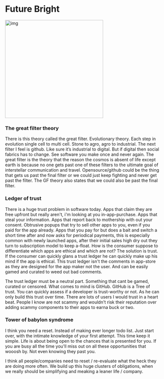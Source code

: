 # Future Bright

<img width="320" alt="img" src="https://rawgit.com/stylekit/img/master/gitsync_logo_120_dev-01.svg">

### The great filter theory

There is this theory called the great filter. Evolutionary theory. Each step in evolution single cell to multi cell. Stone to agro, agro to industrial. The next filter I feel is github. Like sure it’s industrial to digital. But if digital then social fabrics has to change. See software you make once and never again. The great filter is the theory that the reason the cosmos is absent of life except earth is because no one gets past one of these filters to the ultimate goal of interstellar communication and travel. Opensource/github could be the thing that gets us past the final filter or we could just keep fighting and never get past the filter. The GF theory also states that we could also be past the final filter.


### Ledger of trust

There is a huge trust problem in software today. Apps that claim they are free upfront but really aren't, i'm looking at you in-app-purchase. Apps that steal your information. Apps that report back to mothership with out your consent. Obtrusive popups that try to sell other apps to you, even if you paid for the app already. Apps that you pay for but does a bait and switch a short time after and now asks for periodical payments, this is especially common with newly launched apps, after their initial sales high dry out they turn to subscription model to keep a-float. How is the consumer suppose to differentiate which apps are ethical and which are not? The solution is trust. If the consumer can quickly glans a trust ledger he can quickly make up his mind if the app is ethical. This trust ledger isn't the comments in app-store as they are designed for the app maker not the user. And can be easily gamed and curated to weed out bad comments. 

The trust ledger must be a neutral part. Something that cant be gamed, curated or censored. What comes to mind is GitHub. GitHub is a Tree of trust. You can quickly assess if a developer is trust-worthy or not. As he can only build this trust over time. There are lots of users I would trust in a heart beat. People I know are not scammy and wouldn't risk their reputation over adding scammy components to their apps to earna  buck or two. 


### Tower of babylon syndrome

I think you need a reset. Instead of making ever longer todo list. Just start over, with the intimate knowledge of your first attempt. This time keep it simple. Life is about being open to the chances that is presented for you. If you are busy all the time you'll miss out on all these opportunities that wooosh by. Not even knowing they past you.

I think all people/companies need to reset / re-evaluate what the heck they are doing more often. We build up this huge clusters of obligations, when we really should be simplifying and meaking a leaner life / company. 